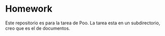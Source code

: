# Homework
Este repositorio es para la tarea de Poo.
La tarea esta en un subdirectorio, creo que es el de documentos.
